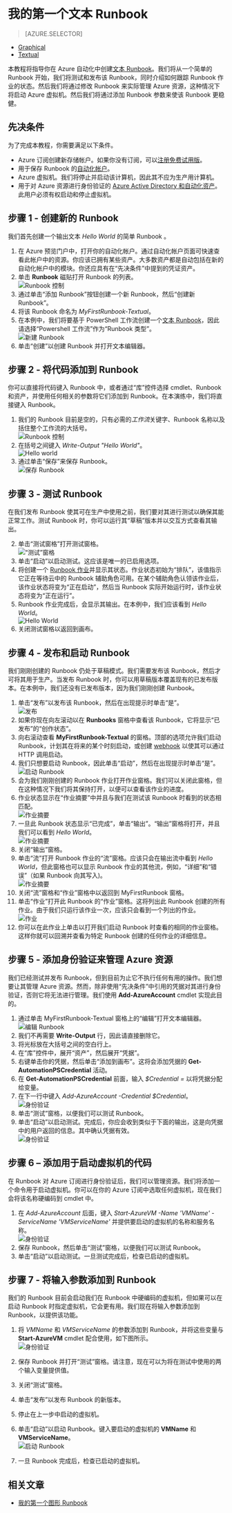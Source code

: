 <properties
	pageTitle="我在 Azure 自动化中的第一个文本 Runbook | Windows Azure"
	description="本教程指导你使用 PowerShell 工作流创建、测试和发布一个简单的文本 Runbook。文中涵盖了多个概念，例如，对 Azure 资源进行身份验证和输入参数。"
	services="automation"
	documentationCenter=""
	authors="bwren"
	manager="stevenka"
	editor=""/>

<tags
	ms.service="automation"
	ms.date="08/18/2015"
	wacn.date="09/15/2015"/>


# 我的第一个文本 Runbook

> [AZURE.SELECTOR]
- [Graphical](/documentation/articles/automation-first-runbook-graphical)
- [Textual](/documentation/articles/automation-first-runbook-textual)

本教程将指导你在 Azure 自动化中创建[文本 Runbook](/documentation/articles/automation-powershell-workflow)。我们将从一个简单的 Runbook 开始，我们将测试和发布该 Runbook，同时介绍如何跟踪 Runbook 作业的状态。然后我们将通过修改 Runbook 来实际管理 Azure 资源，这种情况下将启动 Azure 虚拟机。然后我们将通过添加 Runbook 参数来使该 Runbook 更稳健。

## 先决条件

为了完成本教程，你需要满足以下条件。

- Azure 订阅创建新存储帐户。如果你没有订阅，可以<a href="/pricing/free-trial/" target="_blank">[注册免费试用版](/pricing/1rmb-trial/)。
- 用于保存 Runbook 的[自动化帐户](/documentation/articles/automation-configuring)。
- Azure 虚拟机。我们将停止并启动该计算机，因此其不应为生产用计算机。
- 用于对 Azure 资源进行身份验证的 [Azure Active Directory 和自动化资产](/documentation/articles/automation-configuring)。此用户必须有权启动和停止虚拟机。

## 步骤 1 - 创建新的 Runbook

我们首先创建一个输出文本 *Hello World* 的简单 Runbook 。

1. 在 Azure 预览门户中，打开你的自动化帐户。通过自动化帐户页面可快速查看此帐户中的资源。你应该已拥有某些资产。大多数资产都是自动包括在新的自动化帐户中的模块。你还应具有在“先决条件”中提到的凭证资产[](#prerequisites)。
2. 单击 **Runbook** 磁贴打开 Runbook 的列表。<br>![Runbook 控制](./media/automation-first-runbook-textual/runbooks-control.png)
2. 通过单击“添加 Runbook”按钮创建一个新 Runbook，然后“创建新 Runbook”。
3. 将该 Runbook 命名为 *MyFirstRunbook-Textual*。
4. 在本例中，我们将要基于 PowerShell 工作流创建一个[文本 Runbook](/documentation/articles/automation-powershell-workflow)，因此请选择“Powershell 工作流”作为“Runbook 类型”。<br> ![新建 Runbook](./media/automation-first-runbook-textual/new-runbook.png)
5. 单击“创建”以创建 Runbook 并打开文本编辑器。

## 步骤 2 - 将代码添加到 Runbook

你可以直接将代码键入 Runbook 中，或者通过“库”控件选择 cmdlet、Runbook 和资产，并使用任何相关的参数将它们添加到 Runbook。在本演练中，我们将直接键入 Runbook。

1. 我们的 Runbook 目前是空的，只有必需的*工作流*关键字、Runbook 名称以及括住整个工作流的大括号。<br> ![Runbook 控制](./media/automation-first-runbook-textual/empty-runbook.png)
2. 在括号之间键入 *Write-Output "Hello World"*。<br> ![Hello world](./media/automation-first-runbook-textual/hello-world.png)
3.   通过单击“保存”来保存 Runbook。<br>![保存 Runbook](./media/automation-first-runbook-textual/runbook-edit-toolbar-save.png)

## 步骤 3 - 测试 Runbook

在我们发布 Runbook 使其可在生产中使用之前，我们要对其进行测试以确保其能正常工作。测试 Runbook 时，你可以运行其“草稿”版本并以交互方式查看其输出。
 
2. 单击“测试窗格”打开测试窗格。<br>![“测试”窗格](./media/automation-first-runbook-textual/runbook-edit-toolbar-test-pane.png)
2. 单击“启动”以启动测试。这应该是唯一的已启用选项。
3. 将创建一个 [Runbook 作业](/documentation/articles/automation-runbook-execution)并显示其状态。作业状态初始为“排队”，该值指示它正在等待云中的 Runbook 辅助角色可用。在某个辅助角色认领该作业后，该作业状态将变为“正在启动”，然后当 Runbook 实际开始运行时，该作业状态将变为“正在运行”。  
4. Runbook 作业完成后，会显示其输出。在本例中，我们应该看到 *Hello World*。<br>![Hello World](./media/automation-first-runbook-textual/test-output-hello-world.png)
5. 关闭测试窗格以返回到画布。

## 步骤 4 - 发布和启动 Runbook

我们刚刚创建的 Runbook 仍处于草稿模式。我们需要发布该 Runbook，然后才可将其用于生产。当发布 Runbook 时，你可以用草稿版本覆盖现有的已发布版本。在本例中，我们还没有已发布版本，因为我们刚刚创建 Runbook。

1. 单击“发布”以发布该 Runbook，然后在出现提示时单击“是”。<br>![发布](./media/automation-first-runbook-textual/runbook-edit-toolbar-publish.png)
2. 如果你现在向左滚动以在 **Runbooks** 窗格中查看该 Runbook，它将显示“已发布”的“创作状态”。
3. 向右滚动查看 **MyFirstRunbook-Textual** 的窗格。顶部的选项允许我们启动 Runbook，计划其在将来的某个时刻启动，或创建 [webhook](/documentation/articles/automation-webhooks) 以使其可以通过 HTTP 调用启动。 
4. 我们只想要启动 Runbook，因此单击“启动”，然后在出现提示时单击“是”。<br>![启动 Runbook](./media/automation-first-runbook-textual/runbook-toolbar-start.png)
5. 会为我们刚刚创建的 Runbook 作业打开作业窗格。我们可以关闭此窗格，但在这种情况下我们将其保持打开，以便可以查看该作业的进度。
6.  作业状态显示在“作业摘要”中并且与我们在测试该 Runbook 时看到的状态相匹配。<br>![作业摘要](./media/automation-first-runbook-textual/job-pane-summary.png)
7.  一旦此 Runbook 状态显示“已完成”，单击“输出”。“输出”窗格将打开，并且我们可以看到 *Hello World*。<br>![作业摘要](./media/automation-first-runbook-textual/job-pane-output.png)  
8.  关闭“输出”窗格。
9.  单击“流”打开 Runbook 作业的“流”窗格。应该只会在输出流中看到 *Hello World*，但此窗格也可以显示 Runbook 作业的其他流，例如，“详细”和“错误”（如果 Runbook 向其写入)。<br>![作业摘要](./media/automation-first-runbook-textual/job-pane-streams.png) 
9. 关闭“流”窗格和“作业”窗格中以返回到 MyFirstRunbook 窗格。
9.  单击“作业”打开此 Runbook 的“作业”窗格。这将列出此 Runbook 创建的所有作业。由于我们只运行该作业一次，应该只会看到一个列出的作业。<br>![作业](./media/automation-first-runbook-textual/runbook-control-jobs.png) 
9. 你可以在此作业上单击以打开我们启动 Runbook 时查看的相同的作业窗格。这样你就可以回溯并查看为特定 Runbook 创建的任何作业的详细信息。

## 步骤 5 - 添加身份验证来管理 Azure 资源

我们已经测试并发布 Runbook，但到目前为止它不执行任何有用的操作。我们想要让其管理 Azure 资源。然而，除非使用“先决条件”中引用的凭据对其进行身份验证，否则它将无法进行管理[](#prerequisites)。我们使用 **Add-AzureAccount** cmdlet 实现此目的。

1.  通过单击 MyFirstRunbook-Textual 窗格上的“编辑”打开文本编辑器。<br> ![编辑 Runbook](./media/automation-first-runbook-textual/runbook-toolbar-edit.png) 
2.  我们不再需要 **Write-Output** 行，因此请直接删除它。
3.  将光标放在大括号之间的空白行上。
3.  在“库”控件中，展开“资产”，然后展开“凭据”。
4.  右键单击你的凭据，然后单击“添加到画布”。这将会添加凭据的 **Get-AutomationPSCredential** 活动。
5.  在 **Get-AutomationPSCredential** 前面，输入 *$Credential =* 以将凭据分配给变量。 
3.  在下一行中键入 *Add-AzureAccount -Credential $Credential*。<br> ![身份验证](./media/automation-first-runbook-textual/authentication.png) 
3. 单击“测试”窗格，以便我们可以测试 Runbook。
10. 单击“启动”以启动测试。完成后，你应会收到类似于下面的输出，这是向凭据中的用户返回的信息。其中确认凭据有效。<br> ![身份验证](./media/automation-first-runbook-textual/authentication-test.png) 

## 步骤 6 – 添加用于启动虚拟机的代码

在 Runbook 对 Azure 订阅进行身份验证后，我们可以管理资源。我们将添加一个命令用于启动虚拟机。你可以在你的 Azure 订阅中选取任何虚拟机，现在我们会将该名称硬编码到 cmdlet 中。


1. 在 *Add-AzureAccount* 后面，键入 *Start-AzureVM -Name 'VMName' -ServiceName 'VMServiceName'* 并提供要启动的虚拟机的名称和服务名称。<br> ![身份验证](./media/automation-first-runbook-textual/start-azurevm.png) 
9. 保存 Runbook，然后单击“测试”窗格，以便我们可以测试 Runbook。
10. 单击“启动”以启动测试。一旦测试完成后，检查已启动的虚拟机。


## 步骤 7 - 将输入参数添加到 Runbook

我们的 Runbook 目前会启动我们在 Runbook 中硬编码的虚拟机，但如果可以在启动 Runbook 时指定虚拟机，它会更有用。我们现在将输入参数添加到 Runbook，以提供该功能。

1. 将 *VMName* 和 *VMServiceName* 的参数添加到 Runbook，并将这些变量与 **Start-AzureVM** cmdlet 配合使用，如下图所示。<br> ![身份验证](./media/automation-first-runbook-textual/params.png) 
9. 保存 Runbook 并打开“测试”窗格。请注意，现在可以为将在测试中使用的两个输入变量提供值。 
11.  关闭“测试”窗格。
12.  单击“发布”以发布 Runbook 的新版本。
13.  停止在上一步中启动的虚拟机。
13.  单击“启动”以启动 Runbook。键入要启动的虚拟机的 **VMName** 和 **VMServiceName**。<br>![启动 Runbook](./media/automation-first-runbook-textual/start-runbook-input-params.png) 

14.  一旦 Runbook 完成后，检查已启动的虚拟机。


## 相关文章

- [我的第一个图形 Runbook](/documentation/articles/automation-first-runbook-graphical)

<!---HONumber=69-->